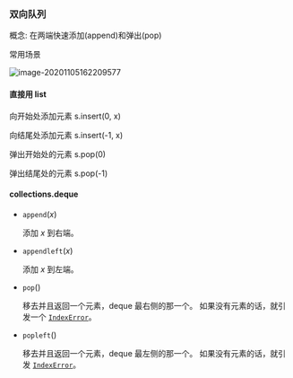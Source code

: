 ### 双向队列

概念: 在两端快速添加(append)和弹出(pop)

常用场景

![image-20201105162209577](C:\Users\Administrator\AppData\Roaming\Typora\typora-user-images\image-20201105162209577.png)

#### 直接用 list

向开始处添加元素 s.insert(0, x)

向结尾处添加元素 s.insert(-1, x)

弹出开始处的元素 s.pop(0)

弹出结尾处的元素 s.pop(-1)

#### collections.deque

- `append`(*x*)

  添加 *x* 到右端。

- `appendleft`(*x*)

  添加 *x* 到左端。

- `pop`()

  移去并且返回一个元素，deque 最右侧的那一个。 如果没有元素的话，就引发一个 [`IndexError`](https://docs.python.org/zh-cn/3/library/exceptions.html#IndexError)。

- `popleft`()

  移去并且返回一个元素，deque 最左侧的那一个。 如果没有元素的话，就引发 [`IndexError`](https://docs.python.org/zh-cn/3/library/exceptions.html#IndexError)。